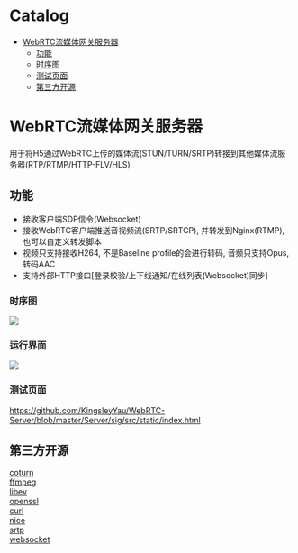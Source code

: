 Catalog
=================

   * [WebRTC流媒体网关服务器](#WebRTC流媒体网关服务器)
   		* [功能](#功能)
   		* [时序图](#时序图)
   		* [测试页面](#测试页面)
      * [第三方开源](#第三方开源)
      
      
# WebRTC流媒体网关服务器
用于将H5通过WebRTC上传的媒体流(STUN/TURN/SRTP)转接到其他媒体流服务器(RTP/RTMP/HTTP-FLV/HLS)

## 功能
- 接收客户端SDP信令(Websocket)
- 接收WebRTC客户端推送音视频流(SRTP/SRTCP), 并转发到Nginx(RTMP), 也可以自定义转发脚本
- 视频只支持接收H264, 不是Baseline profile的会进行转码, 音频只支持Opus, 转码AAC
- 支持外部HTTP接口[登录校验/上下线通知/在线列表(Websocket)同步]

### 时序图
![](https://github.com/KingsleyYau/WebRTC-Server/blob/master/Server/doc/MediaServer_Call_Sequence.png?raw=true)

### 运行界面
![](https://github.com/KingsleyYau/WebRTC-Server/blob/master/demo.png?raw=true)

### 测试页面
https://github.com/KingsleyYau/WebRTC-Server/blob/master/Server/sig/src/static/index.html

## 第三方开源
[coturn](https://github.com/coturn/coturn)</br>
[ffmpeg](https://www.ffmpeg.org/)</br>
[libev](http://software.schmorp.de/pkg/libev.html)</br>
[openssl](https://www.openssl.org/)</br>
[curl](https://curl.haxx.se/)</br>
[nice](https://github.com/libnice/libnice)</br>
[srtp](https://github.com/cisco/libsrtp)</br>
[websocket](https://github.com/zaphoyd/websocketpp)</br>